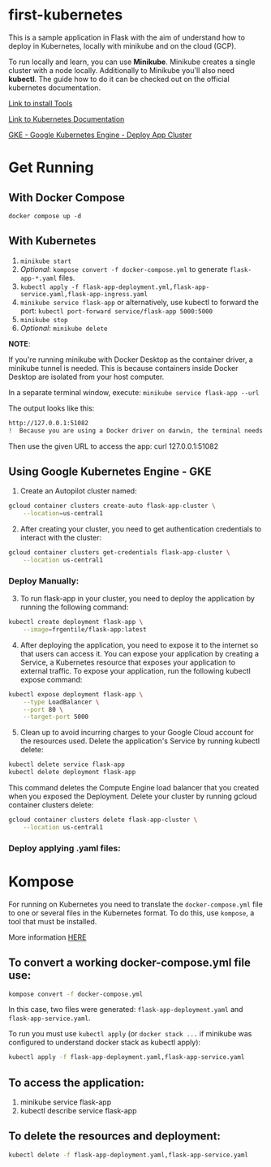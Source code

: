 # first-kubernetes

This is a sample application in Flask with the aim of understand how to deploy in Kubernetes, locally with minikube and on the cloud (GCP).

To run locally and learn, you can use **Minikube**. Minikube creates a single cluster with a node locally. Additionally to Minikube you'll also need **kubectl**.
The guide how to do it can be checked out on the official kubernetes documentation.

[Link to install Tools](https://kubernetes.io/docs/tasks/tools/)

[Link to Kubernetes Documentation](https://kubernetes.io/docs/home/)

[GKE - Google Kubernetes Engine - Deploy App Cluster](https://cloud.google.com/kubernetes-engine/docs/deploy-app-cluster)


# Get Running

## With Docker Compose

`docker compose up -d`

## With Kubernetes

1. `minikube start`
2. *Optional*: `kompose convert -f docker-compose.yml` to generate `flask-app-*.yaml` files.
3. `kubectl apply -f flask-app-deployment.yml,flask-app-service.yaml,flask-app-ingress.yaml`
4. `minikube service flask-app` or alternatively, use kubectl to forward the port: `kubectl port-forward service/flask-app 5000:5000`
5. `minikube stop`
6. *Optional*: `minikube delete`

**NOTE**:

If you're running minikube with Docker Desktop as the container driver, a minikube tunnel is needed. This is because containers inside Docker Desktop are isolated from your host computer.

In a separate terminal window, execute:
`minikube service flask-app --url`

The output looks like this:
```bash
http://127.0.0.1:51082
!  Because you are using a Docker driver on darwin, the terminal needs to be open to run it.
```

Then use the given URL to access the app:
curl 127.0.0.1:51082


## Using Google Kubernetes Engine - GKE

1. Create an Autopilot cluster named: 
```bash
gcloud container clusters create-auto flask-app-cluster \
    --location=us-central1
```

2. After creating your cluster, you need to get authentication credentials to interact with the cluster:
```bash
gcloud container clusters get-credentials flask-app-cluster \
    --location us-central1
```

### Deploy Manually:

3. To run flask-app in your cluster, you need to deploy the application by running the following command:
```bash
kubectl create deployment flask-app \
    --image=frgentile/flask-app:latest
```

4. After deploying the application, you need to expose it to the internet so that users can access it. You can expose your application by creating a Service, a Kubernetes resource that exposes your application to external traffic. To expose your application, run the following kubectl expose command:
```bash
kubectl expose deployment flask-app \
    --type LoadBalancer \
    --port 80 \
    --target-port 5000
```

5. Clean up to avoid incurring charges to your Google Cloud account for the resources used. Delete the application's Service by running kubectl delete:
```bash
kubectl delete service flask-app
kubectl delete deployment flask-app
```
This command deletes the Compute Engine load balancer that you created when you exposed the Deployment. Delete your cluster by running gcloud container clusters delete:
```bash
gcloud container clusters delete flask-app-cluster \
    --location us-central1
```

### Deploy applying .yaml files:




# Kompose

For running on Kubernetes you need to translate the `docker-compose.yml` file to one or several files in the Kubernetes format. To do this, use `kompose`, a tool that must be installed.

More information [HERE](https://kubernetes.io/docs/tasks/configure-pod-container/translate-compose-kubernetes/)

## To convert a working docker-compose.yml file use:

```bash
kompose convert -f docker-compose.yml
```

In this case, two files were generated: `flask-app-deployment.yaml` and `flask-app-service.yaml`.

To run you must use `kubectl apply` (or `docker stack ...` if minikube was configured to understand docker stack as kubectl apply):

```bash
kubectl apply -f flask-app-deployment.yaml,flask-app-service.yaml
```

## To access the application:

1. minikube service flask-app
2. kubectl describe service flask-app


## To delete the resources and deployment:

```bash
kubectl delete -f flask-app-deployment.yaml,flask-app-service.yaml
```


